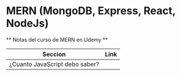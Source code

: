 # MERN (MongoDB, Express, React, NodeJs)
** Notas del curso de MERN en Udemy **


| Seccion       | Link          |
| ------------- |:-------------:|
|¿Cuanto JavaScript debo saber?|[](https://github.com/borgesmj/Udemy-react/blob/main/Seccion1-Cuanto.JavaScript-debo-saber.md)|